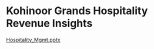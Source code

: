 # Kohinoor Grands Hospitality Revenue Insights


[Hospitality_Mgmt.pptx](https://github.com/guddushah/Hospitality-Revenue-Insights-PowerBI/files/13541059/Hospitality_Mgmt.pptx)
